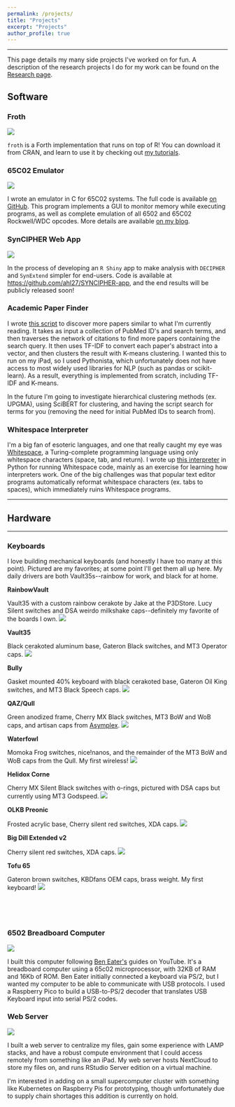 ```yaml
---
permalink: /projects/
title: "Projects"
excerpt: "Projects"
author_profile: true
---
```

------

This page details my many side projects I've worked on for fun. A description of the research projects I do for my work can be found on the [Research page](https://www.ahl27.com/research/).

## Software

### Froth
![](../images/froth.png)

`froth` is a Forth implementation that runs on top of R! You can download it from CRAN, and learn to use it by checking out [my tutorials](https://www.ahl27.com/tutorials).

### 65C02 Emulator

![](/images/blog_images/emuExample.gif)

I wrote an emulator in C for 65C02 systems. The full code is available [on GitHub](https://github.com/ahl27/65C02Emulator). This program implements a GUI to monitor memory while executing programs, as well as complete emulation of all 6502 and 65C02 Rockwell/WDC opcodes. More details are available [on my blog](https://www.ahl27.com/tags/#emulator).

### SynCIPHER Web App

![](../images/SynCIPHERimg.png)

In the process of developing an `R Shiny` app to make analysis with `DECIPHER` and `SynExtend` simpler for end-users. Code is available at https://github.com/ahl27/SYNCIPHER-app, and the end results will be publicly released soon!

### Academic Paper Finder
I wrote [this script](https://github.com/ahl27/findPapers) to discover more papers similar to what I'm currently reading. It takes as input a collection of PubMed ID's and search terms, and then traverses the network of citations to find more papers containing the search query. It then uses TF-IDF to convert each paper's abstract into a vector, and then clusters the result with K-means clustering. I wanted this to run on my iPad, so I used Pythonista, which unfortunately does not have access to most widely used libraries for NLP (such as pandas or scikit-learn). As a result, everything is implemented from scratch, including TF-IDF and K-means.

In the future I'm going to investigate hierarchical clustering methods (ex. UPGMA), using SciBERT for clustering, and having the script search for terms for you (removing the need for initial PubMed IDs to search from).

### Whitespace Interpreter
I'm a big fan of esoteric languages, and one that really caught my eye was [Whitespace](https://en.wikipedia.org/wiki/Whitespace_(programming_language)), a Turing-complete programming language using only whitespace characters (space, tab, and return). I wrote up [this interpreter](https://github.com/ahl27/whitespacehttps://github.com/ahl27/whitespace) in Python for running Whitespace code, mainly as an exercise for learning how interpreters work. One of the big challenges was that popular text editor programs automatically reformat whitespace characters (ex. tabs to spaces), which immediately ruins Whitespace programs.

------
## Hardware
------
### Keyboards

I love building mechanical keyboards (and honestly I have too many at this point). Pictured are my favorites; at some point I'll get them all up here. My daily drivers are both Vault35s--rainbow for work, and black for at home.

**RainbowVault**

Vault35 with a custom rainbow cerakote by Jake at the P3DStore. Lucy Silent switches and DSA weirdo milkshake caps--definitely my favorite of the boards I own.
![](/images/rainbow_vault35.png)

**Vault35**

Black cerakoted aluminum base, Gateron Black switches, and MT3 Operator caps.
![](/images/vault35.png)

**Bully**

Gasket mounted 40% keyboard with black cerakoted base, Gateron Oil King switches, and MT3 Black Speech caps.
![](/images/bully.png)

**QAZ/Qull**

Green anodized frame, Cherry MX Black switches, MT3 BoW and WoB caps, and artisan caps from [Asymplex](https://www.asymplex.xyz/).
![](/images/qazboard.png)

**Waterfowl**

Momoka Frog switches, nice!nanos, and the remainder of the MT3 BoW and WoB caps from the Qull. My first wireless!
![](/images/waterfowl.png)


**Helidox Corne**

Cherry MX Silent Black switches with o-rings, pictured with DSA caps but currently using MT3 Godspeed.
![](/images/FA569DF1-896A-4798-A179-EEA326C7B64E.jpeg)

**OLKB Preonic**

Frosted acrylic base, Cherry silent red switches, XDA caps.
![](/images/preonic.png)

**Big Dill Extended v2**

Cherry silent red switches, XDA caps.
![](/images/bde2.png)

**Tofu 65**

Gateron brown switches, KBDfans OEM caps, brass weight. My first keyboard!
![](/images/65keyboard.jpg)

&nbsp;

&nbsp;

### 6502 Breadboard Computer

![](../images/60B6FD7D-EF9F-4719-ABA5-AD8DA6B2D087.jpeg)

I built this computer following [Ben Eater's](https://eater.net/) guides on YouTube. It's a breadboard computer using a 65c02 microprocessor, with 32KB of RAM and 16Kb of ROM. Ben Eater initially connected a keyboard via PS/2, but I wanted my computer to be able to communicate with USB protocols. I used a Raspberry Pico to build a USB-to-PS/2 decoder that translates USB Keyboard input into serial PS/2 codes.


### Web Server

![](../images/EDF54D17-43E0-4847-BD59-0C86817DD8AB.jpeg)

I built a web server to centralize my files, gain some experience with LAMP stacks, and have a robust compute environment that I could access remotely from something like an iPad. My web server hosts NextCloud to store my files on, and runs RStudio Server edition on a virtual machine.

I'm interested in adding on a small supercomputer cluster with something like Kubernetes on Raspberry Pis for prototyping, though unfortunately due to supply chain shortages this addition is currently on hold.
